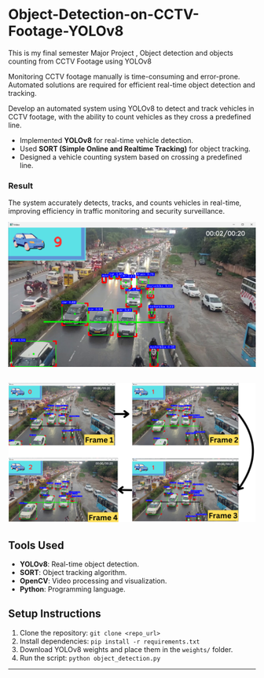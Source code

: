 # Object-Detection-on-CCTV-Footage-YOLOv8
This is my final semester Major Project , Object detection and objects counting from CCTV Footage using YOLOv8

Monitoring CCTV footage manually is time-consuming and error-prone. Automated solutions are required for efficient real-time object detection and tracking.

Develop an automated system using YOLOv8 to detect and track vehicles in CCTV footage, with the ability to count vehicles as they cross a predefined line.

- Implemented **YOLOv8** for real-time vehicle detection.
- Used **SORT (Simple Online and Realtime Tracking)** for object tracking.
- Designed a vehicle counting system based on crossing a predefined line.

### **Result**  
The system accurately detects, tracks, and counts vehicles in real-time, improving efficiency in traffic monitoring and security surveillance.

![Final Output](Output_screenshot.png)

![Final Framewise Output](count.png)
---

## Tools Used
- **YOLOv8**: Real-time object detection.
- **SORT**: Object tracking algorithm.
- **OpenCV**: Video processing and visualization.
- **Python**: Programming language.

## Setup Instructions
1. Clone the repository: `git clone <repo_url>`
2. Install dependencies: `pip install -r requirements.txt`
3. Download YOLOv8 weights and place them in the `weights/` folder.
4. Run the script: `python object_detection.py`

---

